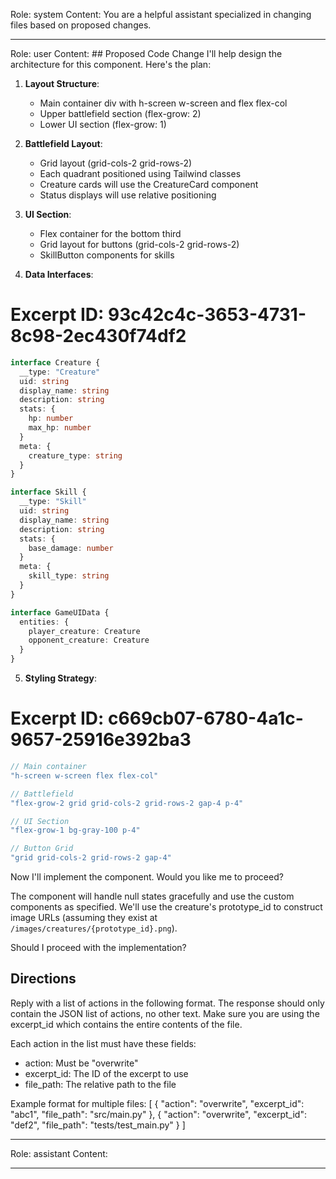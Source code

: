 Role: system
Content: You are a helpful assistant specialized in changing files based on proposed changes.
__________________
Role: user
Content: ## Proposed Code Change
I'll help design the architecture for this component. Here's the plan:

1. **Layout Structure**:
   - Main container div with h-screen w-screen and flex flex-col
   - Upper battlefield section (flex-grow: 2)
   - Lower UI section (flex-grow: 1)

2. **Battlefield Layout**:
   - Grid layout (grid-cols-2 grid-rows-2)
   - Each quadrant positioned using Tailwind classes
   - Creature cards will use the CreatureCard component
   - Status displays will use relative positioning

3. **UI Section**:
   - Flex container for the bottom third
   - Grid layout for buttons (grid-cols-2 grid-rows-2)
   - SkillButton components for skills

4. **Data Interfaces**:
# Excerpt ID: 93c42c4c-3653-4731-8c98-2ec430f74df2
```typescript
interface Creature {
  __type: "Creature"
  uid: string
  display_name: string
  description: string
  stats: {
    hp: number
    max_hp: number
  }
  meta: {
    creature_type: string
  }
}

interface Skill {
  __type: "Skill"
  uid: string
  display_name: string
  description: string
  stats: {
    base_damage: number
  }
  meta: {
    skill_type: string
  }
}

interface GameUIData {
  entities: {
    player_creature: Creature
    opponent_creature: Creature
  }
}
```

5. **Styling Strategy**:
# Excerpt ID: c669cb07-6780-4a1c-9657-25916e392ba3
```typescript
// Main container
"h-screen w-screen flex flex-col"

// Battlefield
"flex-grow-2 grid grid-cols-2 grid-rows-2 gap-4 p-4"

// UI Section
"flex-grow-1 bg-gray-100 p-4"

// Button Grid
"grid grid-cols-2 grid-rows-2 gap-4"
```

Now I'll implement the component. Would you like me to proceed?

The component will handle null states gracefully and use the custom components as specified. We'll use the creature's prototype_id to construct image URLs (assuming they exist at `/images/creatures/{prototype_id}.png`).

Should I proceed with the implementation?

## Directions
Reply with a list of actions in the following format. The response should only contain the JSON list of actions, no other text.
Make sure you are using the excerpt_id which contains the entire contents of the file.

Each action in the list must have these fields:
- action: Must be "overwrite"
- excerpt_id: The ID of the excerpt to use
- file_path: The relative path to the file

Example format for multiple files:
[
    {
        "action": "overwrite",
        "excerpt_id": "abc1",
        "file_path": "src/main.py"
    },
    {
        "action": "overwrite",
        "excerpt_id": "def2",
        "file_path": "tests/test_main.py"
    }
]
__________________
Role: assistant
Content: 
__________________
